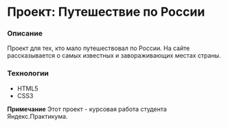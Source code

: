 # Проект: Путешествие по России

### Описание
Проект для тех, кто мало путешествовал по России. На сайте рассказывается о
самых известных и завораживающих местах страны.

### Технологии
* HTML5
* CSS3


**Примечание**
Этот проект - курсовая работа студента Яндекс.Практикума.
